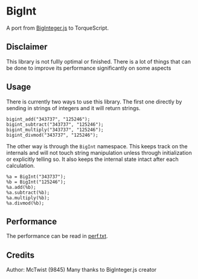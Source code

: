 # BigInt

A port from [BigInteger.js](https://github.com/peterolson/BigInteger.js) to TorqueScript.

## Disclaimer

This library is not fullly optimal or finished. There is a lot of things that can be done to improve its performance significantly on some aspects

## Usage

There is currently two ways to use this library. The first one directly by sending in strings of integers and it will return strings.

```
bigint_add("343737", "125246");
bigint_subtract("343737", "125246");
bigint_multiply("343737", "125246");
bigint_divmod("343737", "125246");
```

The other way is through the `BigInt` namespace. This keeps track on the internals and will not touch string manipulation unless through initialization or explicitly telling so. It also keeps the internal state intact after each calculation.

```
%a = BigInt("343737");
%b = BigInt("125246");
%a.add(%b);
%a.subtract(%b);
%a.multiply(%b);
%a.divmod(%b);
```

## Performance

The performance can be read in [perf.txt](perf.txt).

## Credits

Author: McTwist (9845)
Many thanks to BigInteger.js creator
